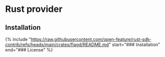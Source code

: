 # Rust provider

## Installation

{%
  include "https://raw.githubusercontent.com/open-feature/rust-sdk-contrib/refs/heads/main/crates/flagd/README.md"
  start="### Installation"
  end="### License"
%}

